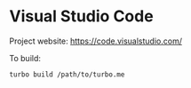 # Visual Studio Code

Project website: https://code.visualstudio.com/

To build: 

    turbo build /path/to/turbo.me